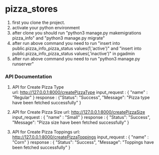 # pizza_stores
1. first you clone the project.
2. activate your python environment
2. after clone you should run "python3 manage.py makemigrations pizza_info" and "python3 manage.py migrate"
3. after run above command you need to run "insert into public.pizza_info_pizza_status values(1,'active')" and "insert into public.pizza_info_pizza_status values(,'inactive')" in pgadmin
4.  after run above command you need to run "python3 manage.py runserver"

### API Documentation  ###
1. API for Create Pizza Type  
  url: http://127.0.0.1:8000/createPizzaType
  input_request : { "name" : "Regular" }
  response : {"Status": "Success", "Message": "Pizza type have been fetched successfully" }
  
2. API for Create Pizza Size 
  url: http://127.0.0.1:8000/createPizzaSize
  input_request : { "name" : "Small" }
  response : { "Status": "Success", "Message": "Pizza size have been fetched successfully" }
  
 3. API for Create Pizza Toppings 
 url: http://127.0.0.1:8000/createPizzaToppings
 input_request : { "name" : "Corn" }
 response : { "Status": "Success", "Message": "Toppings have been fetched successfully" }
 
 
